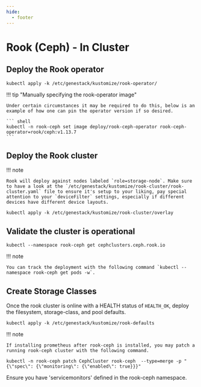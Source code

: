 ```yaml
---
hide:
  - footer
---
```


# Rook (Ceph) - In Cluster

## Deploy the Rook operator

``` shell
kubectl apply -k /etc/genestack/kustomize/rook-operator/
```

!!! tip "Manually specifying the rook-operator image"

    Under certain circumstances it may be required to do this, below is an
    example of how one can pin the operator version if so desired.

    ``` shell
    kubectl -n rook-ceph set image deploy/rook-ceph-operator rook-ceph-operator=rook/ceph:v1.13.7
    ```

## Deploy the Rook cluster

!!! note

    Rook will deploy against nodes labeled `role=storage-node`. Make sure to have a look at the `/etc/genestack/kustomize/rook-cluster/rook-cluster.yaml` file to ensure it's setup to your liking, pay special attention to your `deviceFilter` settings, especially if different devices have different device layouts.

``` shell
kubectl apply -k /etc/genestack/kustomize/rook-cluster/overlay
```

## Validate the cluster is operational

``` shell
kubectl --namespace rook-ceph get cephclusters.ceph.rook.io
```

!!! note

    You can track the deployment with the following command `kubectl --namespace rook-ceph get pods -w`.

## Create Storage Classes

Once the rook cluster is online with a HEALTH status of `HEALTH_OK`, deploy the filesystem, storage-class, and pool defaults.

``` shell
kubectl apply -k /etc/genestack/kustomize/rook-defaults
```

!!! note

    If installing prometheus after rook-ceph is installed, you may patch a running rook-ceph cluster with the following command.

``` shell
kubectl -n rook-ceph patch CephCluster rook-ceph  --type=merge -p "{\"spec\": {\"monitoring\": {\"enabled\": true}}}"
```

Ensure you have 'servicemonitors' defined in the rook-ceph namespace.
